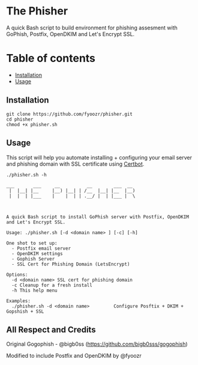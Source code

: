 # The Phisher
A quick Bash script to build environment for phishing assesment with GoPhish, Postfix, OpenDKIM and Let's Encrypt SSL. 

Table of contents
=================

<!--ts-->
   * [Installation](#installation)
   * [Usage](#usage)
<!--te-->

## Installation

```
git clone https://github.com/fyoozr/phisher.git
cd phisher
chmod +x phisher.sh
```

## Usage

This script will help you automate installing + configuring your email server and phishing domain with SSL certificate using [Certbot](https://github.com/certbot/certbot).

```
./phisher.sh -h

___       ___     __          __        ___  __
 |  |__| |__     |__) |__| | /__  |__| |__  |__)
 |  |  | |___    |    |  | | .__/ |  | |___ |  \



A quick Bash script to install GoPhish server with Postfix, OpenDKIM and Let's Encrypt SSL.

Usage: ./phisher.sh [-d <domain name> ] [-c] [-h]

One shot to set up:
  - Postfix email server
  - OpenDKIM settings
  - Gophish Server
  - SSL Cert for Phishing Domain (LetsEncrypt)

Options:
  -d <domain name> SSL cert for phishing domain
  -c Cleanup for a fresh install
  -h This help menu

Examples:
  ./phisher.sh -d <domain name>			Configure Posftix + DKIM + Gopshish + SSL
  ```

## All Respect and Credits
Original Gogophish - @bigb0ss  (https://github.com/bigb0sss/gogophish)<br/>

Modified to include Postfix and OpenDKIM by @fyoozr
<br/>
